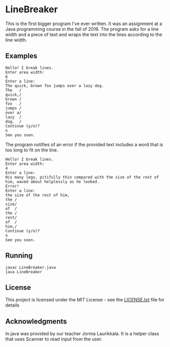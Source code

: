 # LineBreaker

This is the first bigger program I've ever written. It was an assignment at a Java programming course in the fall of 2016. 
The program asks for a line width and a piece of text and wraps the text into the lines according to the line width.

## Examples
```
Hello! I break lines.
Enter area width:
6
Enter a line:
The quick, brown fox jumps over a lazy dog.
The   /
quick,/
brown /
fox   /
jumps /
over a/
lazy  /
dog.  /
Continue (y/n)?
n
See you soon.
```

The program notifies of an error if the provided text includes a word that is too long to fit on the line.

```
Hello! I break lines.
Enter area width:
4
Enter a line:
His many legs, pitifully thin compared with the size of the rest of him, waved about helplessly as he looked.
Error!
Enter a line:
the size of the rest of him,
the /
size/
of  /
the /
rest/
of  /
him,/
Continue (y/n)?
n
See you soon.
```

## Running

```
javac LineBreaker.java
java LineBreaker
```

## License

This project is licensed under the MIT License - see the [LICENSE.txt](LICENSE.txt) file for details

## Acknowledgments

In.java was provided by our teacher Jorma Laurikkala. It is a helper class that uses Scanner to read input from the user.
